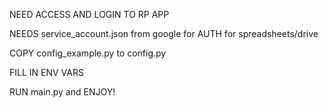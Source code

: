 NEED ACCESS AND LOGIN TO RP APP

NEEDS service_account.json from google for AUTH for spreadsheets/drive

COPY config_example.py to config.py

FILL IN ENV VARS

RUN main.py and ENJOY!
